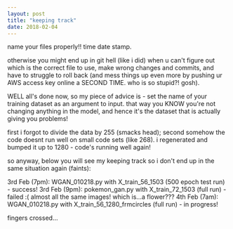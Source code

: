 ```yaml
---
layout: post
title: "keeping track"
date: 2018-02-04
---
```


name your files properly!! time date stamp.

otherwise you might end up in git hell (like i did) when u can't figure out which is the correct file to use, make wrong changes and commits, and have to struggle to roll back (and mess things up even more by pushing ur AWS access key online a SECOND TIME. who is so stupid?! gosh).

WELL all's done now, so my piece of advice is - set the name of your training dataset as an argument to input. that way you KNOW you're not changing anything in the model, and hence it's the dataset that is actually giving you problems!

first i forgot to divide the data by 255 (smacks head); second somehow the code doesnt run well on small code sets (like 268). i regenerated and bumped it up to 1280 - code's running well again!

so anyway, below you will see my keeping track so i don't end up in the same situation again (faints):

3rd Feb (7pm): WGAN_010218.py with X_train_56_1503 (500 epoch test run) - success!
3rd Feb (9pm): pokemon_gan.py with X_train_72_1503 (full run) - failed :( almost all the same images! which is...a flower???
4th Feb (7am): WGAN_010218.py with X_train_56_1280_frmcircles (full run) - in progress!

fingers crossed...
